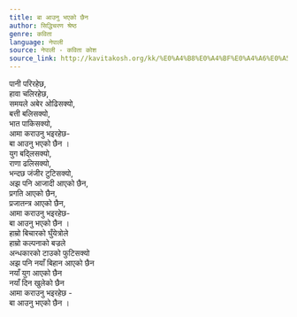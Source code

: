 ```yaml
---
title: बा आउनु भएको छैन
author: सिद्धिचरण श्रेष्ठ
genre: कविता
language: नेपाली
source: नेपाली - कविता कोश
source_link: http://kavitakosh.org/kk/%E0%A4%B8%E0%A4%BF%E0%A4%A6%E0%A5%8D%E0%A4%A7%E0%A4%BF%E0%A4%9A%E0%A4%B0%E0%A4%A3_%E0%A4%B6%E0%A5%8D%E0%A4%B0%E0%A5%87%E0%A4%B7%E0%A5%8D%E0%A4%A0
---
```


पानी परिरहेछ,  
हावा चलिरहेछ,  
समयले अबेर ओढिसक्यो,  
बत्ती बलिसक्यो,  
भात पाकिसक्यो,  
आमा कराउनु भइरहेछ-  
बा आउनु भएको छैन ।  
युग बद्लिसक्यो,  
राणा ढलिसक्यो,  
भन्दछ जंजीर टुटिसक्यो,  
अझ पनि आजादी आएको छैन,  
प्रगति आएको छैन,  
प्रजातन्त्र आएको छैन,  
आमा कराउनु भइरहेछ-  
बा आउनु भएको छैन ।  
हाम्रो बिचारको घुँयेत्रोले  
हाम्रो कल्पनाको बज्रले  
अन्धकारको टाउको फुटिसक्यो  
अझ पनि नयाँ बिहान आएको छैन  
नयाँ युग आएको छैन  
नयाँ दिन खुलेको छैन  
आमा कराउनु भइरहेछ -  
बा आउनु भएको छैन ।
